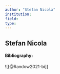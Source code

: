 ```yaml
---
author: "Stefan Nicola"
institution:
field:
type:
---
```


## Stefan Nicola
#### Bibliography:

![[@Randow2021-bi]]
